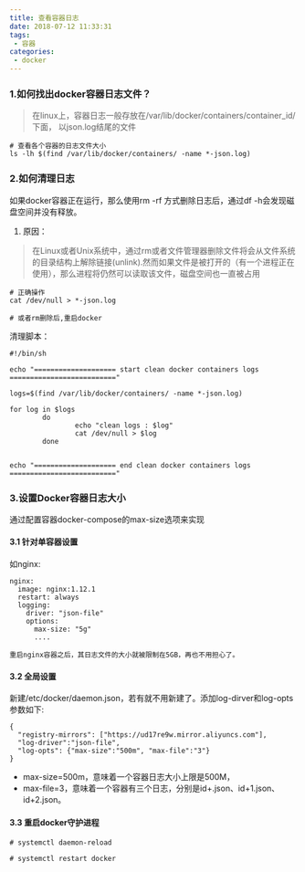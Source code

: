 ```yaml
---
title: 查看容器日志
date: 2018-07-12 11:33:31
tags:
 - 容器
categories:
 - docker
---
```


### 1.如何找出docker容器日志文件？
> 在linux上，容器日志一般存放在/var/lib/docker/containers/container_id/下面， 以json.log结尾的文件

```
# 查看各个容器的日志文件大小
ls -lh $(find /var/lib/docker/containers/ -name *-json.log)
```
### 2.如何清理日志

如果docker容器正在运行，那么使用rm -rf 方式删除日志后，通过df -h会发现磁盘空间并没有释放。
 1. 原因：
> 在Linux或者Unix系统中，通过rm或者文件管理器删除文件将会从文件系统的目录结构上解除链接(unlink).然而如果文件是被打开的（有一个进程正在使用），那么进程将仍然可以读取该文件，磁盘空间也一直被占用

```
# 正确操作
cat /dev/null > *-json.log

# 或者rm删除后,重启docker
```

清理脚本：
```
#!/bin/sh

echo "==================== start clean docker containers logs =========================="

logs=$(find /var/lib/docker/containers/ -name *-json.log)

for log in $logs
        do
                echo "clean logs : $log"
                cat /dev/null > $log
        done


echo "==================== end clean docker containers logs   =========================="
```

### 3.设置Docker容器日志大小
通过配置容器docker-compose的max-size选项来实现

#### 3.1 针对单容器设置

如nginx:
```
nginx: 
  image: nginx:1.12.1 
  restart: always 
  logging: 
    driver: "json-file" 
    options: 
      max-size: "5g" 
      ....
```
`重启nginx容器之后，其日志文件的大小就被限制在5GB，再也不用担心了。`

#### 3.2 全局设置
新建/etc/docker/daemon.json，若有就不用新建了。添加log-dirver和log-opts参数如下:
```
{
  "registry-mirrors": ["https://ud17re9w.mirror.aliyuncs.com"],
  "log-driver":"json-file",
  "log-opts": {"max-size":"500m", "max-file":"3"}
}
```
- max-size=500m，意味着一个容器日志大小上限是500M，
- max-file=3，意味着一个容器有三个日志，分别是id+.json、id+1.json、id+2.json。

#### 3.3 重启docker守护进程

```
# systemctl daemon-reload

# systemctl restart docker
```
